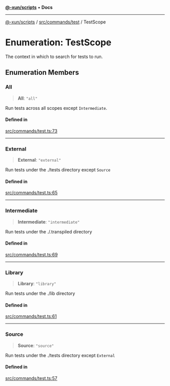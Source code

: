 [**@-xun/scripts**](../../../../README.md) • **Docs**

***

[@-xun/scripts](../../../../README.md) / [src/commands/test](../README.md) / TestScope

# Enumeration: TestScope

The context in which to search for tests to run.

## Enumeration Members

### All

> **All**: `"all"`

Run tests across all scopes except `Intermediate`.

#### Defined in

[src/commands/test.ts:73](https://github.com/Xunnamius/xscripts/blob/d6d7a7ba960d4afbaeb1cb7202a4cb4c1a4e6c33/src/commands/test.ts#L73)

***

### External

> **External**: `"external"`

Run tests under the ./tests directory except `Source`

#### Defined in

[src/commands/test.ts:65](https://github.com/Xunnamius/xscripts/blob/d6d7a7ba960d4afbaeb1cb7202a4cb4c1a4e6c33/src/commands/test.ts#L65)

***

### Intermediate

> **Intermediate**: `"intermediate"`

Run tests under the ./.transpiled directory

#### Defined in

[src/commands/test.ts:69](https://github.com/Xunnamius/xscripts/blob/d6d7a7ba960d4afbaeb1cb7202a4cb4c1a4e6c33/src/commands/test.ts#L69)

***

### Library

> **Library**: `"library"`

Run tests under the ./lib directory

#### Defined in

[src/commands/test.ts:61](https://github.com/Xunnamius/xscripts/blob/d6d7a7ba960d4afbaeb1cb7202a4cb4c1a4e6c33/src/commands/test.ts#L61)

***

### Source

> **Source**: `"source"`

Run tests under the ./tests directory except `External`

#### Defined in

[src/commands/test.ts:57](https://github.com/Xunnamius/xscripts/blob/d6d7a7ba960d4afbaeb1cb7202a4cb4c1a4e6c33/src/commands/test.ts#L57)
